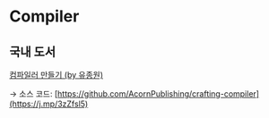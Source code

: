 # Compiler

## 국내 도서

[컴파일러 만들기 (by 유종원)](https://j.mp/2Y3zhKP)

→ 소스 코드:
[https://github.com/AcornPublishing/crafting-compiler](https://j.mp/3zZfsl5)
